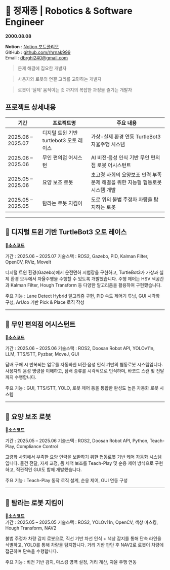 # 🚀 정재종 | Robotics & Software Engineer

__2000.08.08__

__Notion__ : [Notion 포트폴리오](https://twilight-doom-404.notion.site/238830036acd80e39a89d3e312252451?pvs=74)  
GitHub : [github.com/rhrnak999](https://github.com/rhrnak999)  
Email : dbrghl240@gmail.com

> 문제 해결에 집요한 개발자

> 사용자와 로봇의 연결 고리를 고민하는 개발자

> 로봇이 ‘실제’ 움직이는 것 까지의 복잡한 과정을 즐기는 개발자

## 프로젝트 상세내용
| 기간 | 프로젝트명 | 주요 내용 |
|------|------------|------------|
| 2025.06 – 2025.07 | 디지털 트윈 기반 turtlebot3 오토 레이스 | 가상-실제 환경 연동 TurtleBot3 자율주행 시스템 |
| 2025.06 – 2025.06 | 무인 편의점 어시스턴 | AI 비전·음성 인식 기반 무인 편의점 로봇 어시스턴트 |
| 2025.05 – 2025.06 | 요양 보조 로봇 | 초고령 사회의 요양보조 인력 부족 문제 해결을 위한 지능형 협동로봇 시스템 개발 |
| 2025.05 – 2025.05 | 탐라는 로봇 지킴이 | 도로 위의 불법 주정차 차량을 탐지하는 로봇 |

---
📍 디지털 트윈 기반 TurtleBot3 오토 레이스
---
**🔗[소스코드](https://github.com/rhrnak999/Auto_race_Tb3)**   

기간 : 2025.06 – 2025.07
기술스택 : ROS2, Gazebo, PID, Kalman Filter, OpenCV, RViz, MoveIt

디지털 트윈 환경(Gazebo)에서 운전면허 시험장을 구현하고, TurtleBot3가 가상과 실제 환경 모두에서 자율주행을 수행할 수 있도록 개발했습니다.
주행 제어는 HSV 색공간과 Kalman Filter, Hough Transform 등 다양한 알고리즘을 활용하여 구현했습니다.

주요 기능 : Lane Detect Hybrid 알고리즘 구현, PID 속도 제어기 튜닝, GUI 시각화 구성, ArUco 기반 Pick & Place 로직 작성

---
📍 무인 편의점 어시스턴트
---
**🔗[소스코드](https://github.com/rhrnak999/Self_service_store_assistant)**   

기간 : 2025.06 – 2025.06
기술스택 : ROS2, Doosan Robot API, YOLOv11n, LLM, TTS/STT, Pyzbar, MoveJ, GUI

담배 구매 시 반복되는 업무를 자동화한 비전·음성 인식 기반의 협동로봇 시스템입니다. 사용자의 음성 명령을 이해하고, 담배 종류를 시각적으로 인식하며, 바코드 스캔 및 전달까지 수행합니다.

주요 기능 : GUI, TTS/STT, YOLO, 로봇 제어 등을 통합한 완성도 높은 자동화 로봇 시스템

---
📍 요양 보조 로봇
---
**🔗[소스코드](https://github.com/rhrnak999/Patient_assistance)**   

기간 : 2025.05 – 2025.06
기술스택 : ROS2, Doosan Robot API, Python, Teach-Play, Compliance Control

고령화 사회에서 부족한 요양 인력을 보완하기 위한 협동로봇 기반 케어 자동화 시스템입니다. 물건 전달, 자세 교정, 몸 세척 보조를 Teach-Play 및 순응 제어 방식으로 구현하고, 직관적인 GUI도 함께 개발했습니다.

주요 기능 : Teach-Play 동작 로직 설계, 순응 제어, GUI 연동 구성

---
📍 탐라는 로봇 지킴이
---
**🔗[소스코드](https://github.com/rhrnak999/Transportation_robot)**   
기간 : 2025.05 – 2025.05
기술스택 : ROS2, YOLOv11n, OpenCV, 색상 마스킹, Hough Transform, NAV2

불법 주정차 차량 감지 로봇으로, 직선 기반 차선 인식 + 색상 감지를 통해 단속 라인을 식별하고, YOLO를 통해 차량을 탐지합니다. 거리 기반 판단 후 NAV2로 로봇이 차량에 접근하며 단속을 수행합니다.

주요 기능 : 비전 기반 감지, 마스킹 영역 설정, 거리 계산, 자율 주행 연동
